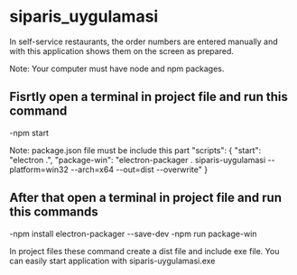 # siparis_uygulamasi
In self-service restaurants, the order numbers are entered manually and with this application shows them on the screen as prepared.

Note: Your computer must have node and npm packages.
## Fisrtly open a terminal in project file and run this command
-npm start

Note: package.json file must be include this part
"scripts": {
    "start": "electron .",
    "package-win": "electron-packager . siparis-uygulamasi --platform=win32 --arch=x64 --out=dist --overwrite"
}

## After that open a terminal in project file and run this commands
-npm install electron-packager --save-dev
-npm run package-win

In project files these command create a dist file and include exe file. 
You can easily start application with siparis-uygulamasi.exe
